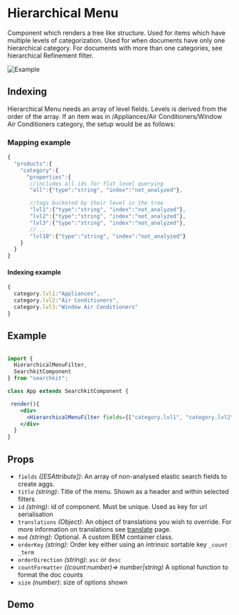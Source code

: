 # Hierarchical Menu
Component which renders a tree like structure. Used for items which have multiple levels of categorization. Used for when documents have only one hierarchical category. For documents with more than one categories, see hierarchical Refinement filter.

![Example](./assets/hierarchical-menu.png)

## Indexing

Hierarchical Menu needs an array of level fields. Levels is derived from the order of the array. If an item was in /Appliances/Air Conditioners/Window Air Conditioners category, the setup would be as follows:


### Mapping example
```js
{
  "products":{
    "category":{
      "properties":{
       //includes all ids for flat level querying
       "all":{"type":"string", "index":"not_analyzed"},

       //tags bucketed by their level in the tree
       "lvl1":{"type":"string", "index":"not_analyzed"},
       "lvl2":{"type":"string", "index":"not_analyzed"},
       "lvl3":{"type":"string", "index":"not_analyzed"},
       //...
       "lvl10":{"type":"string", "index":"not_analyzed"}
    }
  }
}
```

#### Indexing example
```js
{
  category.lvl1:"Appliances",
  category.lvl2:"Air Conditioners",
  category.lvl3:"Window Air Conditioners"
}
```

## Example

```jsx

import {
  HierarchicalMenuFilter,
  SearchkitComponent
} from "searchkit";

class App extends SearchkitComponent {

 render(){
    <div>
      <HierarchicalMenuFilter fields={["category.lvl1", "category.lvl2", "category.lvl3"]} title="Categories" id="categories"/>
    </div>
  }
}
```

## Props
- `fields` *([ESAttribute])*: An array of non-analysed elastic search fields to create aggs.
- `title` *(string)*: Title of the menu. Shown as a header and within selected filters
- `id` *(string)*: id of component. Must be unique. Used as key for url serialisation
- `translations` *(Object)*: An object of translations you wish to override. For more information on translations see [translate](../../core/Translate.md) page.
- `mod` *(string)*: Optional. A custom BEM container class.
- `orderKey` *(string)*: Order key either using an intrinsic sortable key `_count` `_term`
- `orderDirection` *(string)*: `asc` or `desc`
- `countFormatter` *((count:number)=> number|string)* A optional function to format the doc counts
- `size` *(number)*: size of options shown

## Demo
[](codepen://searchkit/jWyWmw?height=800&theme=0)
